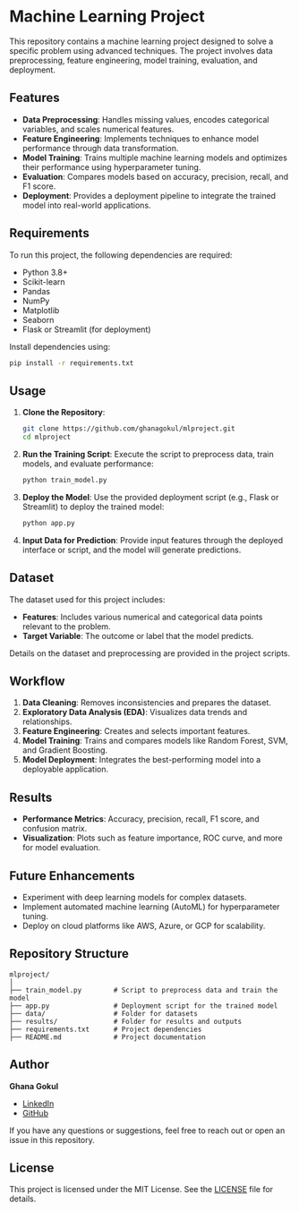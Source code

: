 
# Machine Learning Project

This repository contains a machine learning project designed to solve a specific problem using advanced techniques. The project involves data preprocessing, feature engineering, model training, evaluation, and deployment.

## Features
- **Data Preprocessing**: Handles missing values, encodes categorical variables, and scales numerical features.
- **Feature Engineering**: Implements techniques to enhance model performance through data transformation.
- **Model Training**: Trains multiple machine learning models and optimizes their performance using hyperparameter tuning.
- **Evaluation**: Compares models based on accuracy, precision, recall, and F1 score.
- **Deployment**: Provides a deployment pipeline to integrate the trained model into real-world applications.

## Requirements
To run this project, the following dependencies are required:
- Python 3.8+
- Scikit-learn
- Pandas
- NumPy
- Matplotlib
- Seaborn
- Flask or Streamlit (for deployment)

Install dependencies using:
```bash
pip install -r requirements.txt
```

## Usage

1. **Clone the Repository**:
   ```bash
   git clone https://github.com/ghanagokul/mlproject.git
   cd mlproject
   ```

2. **Run the Training Script**:
   Execute the script to preprocess data, train models, and evaluate performance:
   ```bash
   python train_model.py
   ```

3. **Deploy the Model**:
   Use the provided deployment script (e.g., Flask or Streamlit) to deploy the trained model:
   ```bash
   python app.py
   ```

4. **Input Data for Prediction**:
   Provide input features through the deployed interface or script, and the model will generate predictions.

## Dataset
The dataset used for this project includes:
- **Features**: Includes various numerical and categorical data points relevant to the problem.
- **Target Variable**: The outcome or label that the model predicts.

Details on the dataset and preprocessing are provided in the project scripts.

## Workflow
1. **Data Cleaning**: Removes inconsistencies and prepares the dataset.
2. **Exploratory Data Analysis (EDA)**: Visualizes data trends and relationships.
3. **Feature Engineering**: Creates and selects important features.
4. **Model Training**: Trains and compares models like Random Forest, SVM, and Gradient Boosting.
5. **Model Deployment**: Integrates the best-performing model into a deployable application.

## Results
- **Performance Metrics**: Accuracy, precision, recall, F1 score, and confusion matrix.
- **Visualization**: Plots such as feature importance, ROC curve, and more for model evaluation.

## Future Enhancements
- Experiment with deep learning models for complex datasets.
- Implement automated machine learning (AutoML) for hyperparameter tuning.
- Deploy on cloud platforms like AWS, Azure, or GCP for scalability.

## Repository Structure
```plaintext
mlproject/
│
├── train_model.py        # Script to preprocess data and train the model
├── app.py                # Deployment script for the trained model
├── data/                 # Folder for datasets
├── results/              # Folder for results and outputs
├── requirements.txt      # Project dependencies
├── README.md             # Project documentation
```

## Author
**Ghana Gokul**  
- [LinkedIn](https://linkedin.com/in/ghanagokul/)  
- [GitHub](https://github.com/ghanagokul)  

If you have any questions or suggestions, feel free to reach out or open an issue in this repository.

## License
This project is licensed under the MIT License. See the [LICENSE](LICENSE) file for details.
